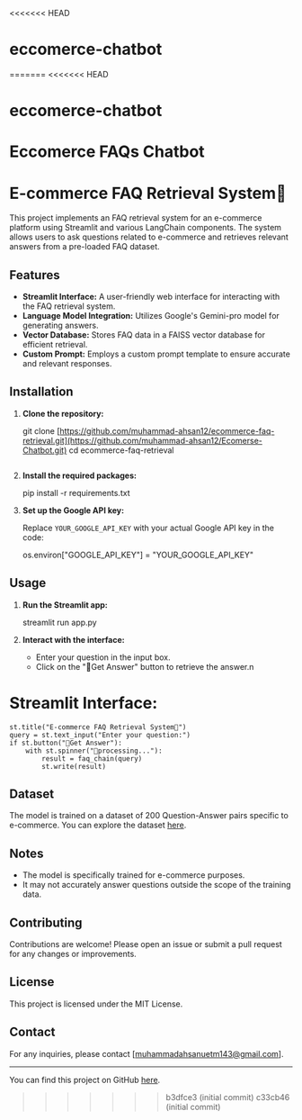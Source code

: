 <<<<<<< HEAD
# eccomerce-chatbot
=======
<<<<<<< HEAD
# eccomerce-chatbot
Eccomerce FAQs Chatbot
=======
# E-commerce FAQ Retrieval System🛒

This project implements an FAQ retrieval system for an e-commerce platform using Streamlit and various LangChain components. The system allows users to ask questions related to e-commerce and retrieves relevant answers from a pre-loaded FAQ dataset.

## Features

- **Streamlit Interface:** A user-friendly web interface for interacting with the FAQ retrieval system.
- **Language Model Integration:** Utilizes Google's Gemini-pro model for generating answers.
- **Vector Database:** Stores FAQ data in a FAISS vector database for efficient retrieval.
- **Custom Prompt:** Employs a custom prompt template to ensure accurate and relevant responses.

## Installation

1. **Clone the repository:**

    git clone [https://github.com/muhammad-ahsan12/ecommerce-faq-retrieval.git](https://github.com/muhammad-ahsan12/Ecomerse-Chatbot.git)
    cd ecommerce-faq-retrieval
    ```

2. **Install the required packages:**

    pip install -r requirements.txt

3. **Set up the Google API key:**

    Replace `YOUR_GOOGLE_API_KEY` with your actual Google API key in the code:

    os.environ["GOOGLE_API_KEY"] = "YOUR_GOOGLE_API_KEY"
   

## Usage

1. **Run the Streamlit app:**

    streamlit run app.py
   

2. **Interact with the interface:**

    - Enter your question in the input box.
    - Click on the "🔮Get Answer" button to retrieve the answer.n


# **Streamlit Interface:**
  
    st.title("E-commerce FAQ Retrieval System🛒")
    query = st.text_input("Enter your question:")
    if st.button("🔮Get Answer"):
        with st.spinner("🔄processing..."):
            result = faq_chain(query)
            st.write(result)

## Dataset

The model is trained on a dataset of 200 Question-Answer pairs specific to e-commerce. You can explore the dataset [here](https://huggingface.co/datasets/MakTek/Customer_support_faqs_dataset).

## Notes

- The model is specifically trained for e-commerce purposes.
- It may not accurately answer questions outside the scope of the training data.

## Contributing

Contributions are welcome! Please open an issue or submit a pull request for any changes or improvements.

## License

This project is licensed under the MIT License.

## Contact

For any inquiries, please contact [muhammadahsanuetm143@gmail.com].

---

You can find this project on GitHub [here](https://github.com/muhammad-ahsan12/Ecomerse-Chatbot.git).
>>>>>>> b3dfce3 (initial commit)
>>>>>>> c33cb46 (initial commit)
